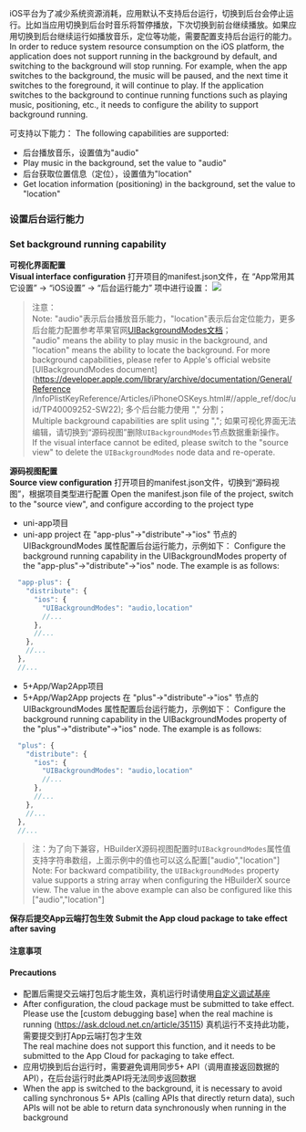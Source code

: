 iOS平台为了减少系统资源消耗，应用默认不支持后台运行，切换到后台会停止运行。比如当应用切换到后台时音乐将暂停播放，下次切换到前台继续播放。如果应用切换到后台继续运行如播放音乐，定位等功能，需要配置支持后台运行的能力。
In order to reduce system resource consumption on the iOS platform, the application does not support running in the background by default, and switching to the background will stop running. For example, when the app switches to the background, the music will be paused, and the next time it switches to the foreground, it will continue to play. If the application switches to the background to continue running functions such as playing music, positioning, etc., it needs to configure the ability to support background running.

可支持以下能力：
The following capabilities are supported:
- 后台播放音乐，设置值为"audio"  
- Play music in the background, set the value to "audio"
- 后台获取位置信息（定位），设置值为"location"  
- Get location information (positioning) in the background, set the value to "location"


### 设置后台运行能力  
### Set background running capability
**可视化界面配置**  
**Visual interface configuration**
打开项目的manifest.json文件，在 “App常用其它设置” -> “iOS设置” -> “后台运行能力” 项中进行设置：
![](https://native-res.dcloud.net.cn/images/uniapp/others/backgroundmodes-manifest.png)

>注意：  
> Note:
>"audio"表示后台播放音乐能力，"location"表示后台定位能力，更多后台能力配置参考苹果官网[UIBackgroundModes文档](https://developer.apple.com/library/archive/documentation/General/Reference/InfoPlistKeyReference/Articles/iPhoneOSKeys.html#//apple_ref/doc/uid/TP40009252-SW22)；  
>"audio" means the ability to play music in the background, and "location" means the ability to locate the background. For more background capabilities, please refer to Apple's official website [UIBackgroundModes document](https://developer.apple.com/library/archive/documentation/General/Reference /InfoPlistKeyReference/Articles/iPhoneOSKeys.html#//apple_ref/doc/uid/TP40009252-SW22);
>多个后台能力使用 "," 分割；  
> Multiple background capabilities are split using ",";
>如果可视化界面无法编辑，请切换到“源码视图”删除`UIBackgroundModes`节点数据重新操作。  
> If the visual interface cannot be edited, please switch to the "source view" to delete the `UIBackgroundModes` node data and re-operate.

**源码视图配置**  
**Source view configuration**
打开项目的manifest.json文件，切换到“源码视图”，根据项目类型进行配置
Open the manifest.json file of the project, switch to the "source view", and configure according to the project type

- uni-app项目  
- uni-app project
在 "app-plus"->"distribute"->"ios" 节点的 UIBackgroundModes 属性配置后台运行能力，示例如下：
Configure the background running capability in the UIBackgroundModes property of the "app-plus"->"distribute"->"ios" node. The example is as follows:
``` js  
  "app-plus": {
    "distribute": {
      "ios": {
        "UIBackgroundModes": "audio,location"
        //...
      },
      //...
    },
    //...
  },
  //...
```

- 5+App/Wap2App项目  
- 5+App/Wap2App projects
在 "plus"->"distribute"->"ios" 节点的 UIBackgroundModes 属性配置后台运行能力，示例如下：
Configure the background running capability in the UIBackgroundModes property of the "plus"->"distribute"->"ios" node. The example is as follows:
``` js  
  "plus": {
    "distribute": {
      "ios": {
        "UIBackgroundModes": "audio,location"
        //...
      },
      //...
    },
    //...
  },
  //...
```

> 注：为了向下兼容，HBuilderX源码视图配置时`UIBackgroundModes`属性值支持字符串数组，上面示例中的值也可以这么配置["audio","location"]
> Note: For backward compatibility, the `UIBackgroundModes` property value supports a string array when configuring the HBuilderX source view. The value in the above example can also be configured like this ["audio","location"]

**保存后提交App云端打包生效**
**Submit the App cloud package to take effect after saving**




#### 注意事项
#### Precautions
- 配置后需提交云端打包后才能生效，真机运行时请使用[自定义调试基座](https://ask.dcloud.net.cn/article/35115)
- After configuration, the cloud package must be submitted to take effect. Please use the [custom debugging base] when the real machine is running (https://ask.dcloud.net.cn/article/35115)
真机运行不支持此功能，需要提交到打App云端打包才生效  
The real machine does not support this function, and it needs to be submitted to the App Cloud for packaging to take effect.
- 应用切换到后台运行时，需要避免调用同步5+ API（调用直接返回数据的API），在后台运行时此类API将无法同步返回数据
- When the app is switched to the background, it is necessary to avoid calling synchronous 5+ APIs (calling APIs that directly return data), such APIs will not be able to return data synchronously when running in the background

